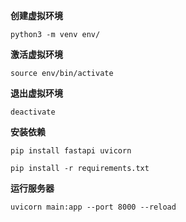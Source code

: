 **创建虚拟环境**

```
python3 -m venv env/
```

**激活虚拟环境**

```
source env/bin/activate
```

**退出虚拟环境**

```
deactivate
```

**安装依赖**

```
pip install fastapi uvicorn
```

```
pip install -r requirements.txt
```

**运行服务器**

```
uvicorn main:app --port 8000 --reload 
```
    